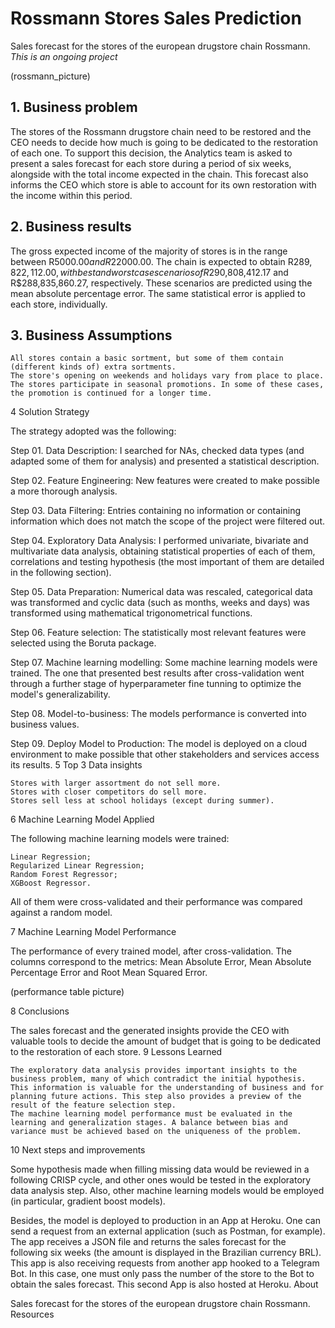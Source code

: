# Rossmann Stores Sales Prediction
Sales forecast for the stores of the european drugstore chain Rossmann.
<i>This is an ongoing project</i>

(rossmann_picture)



## 1. Business problem

The stores of the Rossmann drugstore chain need to be restored and the CEO needs to decide how much is going to be dedicated to the restoration of each one. To support this decision, the Analytics team is asked to present a sales forecast for each store during a period of six weeks, alongside with the total income expected in the chain. This forecast also informs the CEO which store is able to account for its own restoration with the income within this period.

## 2. Business results

The gross expected income of the majority of stores is in the range between R$5000.00 and R$22000.00. The chain is expected to obtain R$289,822,112.00, with best and worst case scenarios of R$290,808,412.17 and R$288,835,860.27, respectively. These scenarios are predicted using the mean absolute percentage error. The same statistical error is applied to each store, individually.

## 3. Business Assumptions

    All stores contain a basic sortment, but some of them contain (different kinds of) extra sortments.
    The store's opening on weekends and holidays vary from place to place.
    The stores participate in seasonal promotions. In some of these cases, the promotion is continued for a longer time.

4 Solution Strategy

The strategy adopted was the following:

Step 01. Data Description: I searched for NAs, checked data types (and adapted some of them for analysis) and presented a statistical description.

Step 02. Feature Engineering: New features were created to make possible a more thorough analysis.

Step 03. Data Filtering: Entries containing no information or containing information which does not match the scope of the project were filtered out.

Step 04. Exploratory Data Analysis: I performed univariate, bivariate and multivariate data analysis, obtaining statistical properties of each of them, correlations and testing hypothesis (the most important of them are detailed in the following section).

Step 05. Data Preparation: Numerical data was rescaled, categorical data was transformed and cyclic data (such as months, weeks and days) was transformed using mathematical trigonometrical functions.

Step 06. Feature selection: The statistically most relevant features were selected using the Boruta package.

Step 07. Machine learning modelling: Some machine learning models were trained. The one that presented best results after cross-validation went through a further stage of hyperparameter fine tunning to optimize the model's generalizability.

Step 08. Model-to-business: The models performance is converted into business values.

Step 09. Deploy Model to Production: The model is deployed on a cloud environment to make possible that other stakeholders and services access its results.
5 Top 3 Data insights

    Stores with larger assortment do not sell more.
    Stores with closer competitors do sell more.
    Stores sell less at school holidays (except during summer).

6 Machine Learning Model Applied

The following machine learning models were trained:

    Linear Regression;
    Regularized Linear Regression;
    Random Forest Regressor;
    XGBoost Regressor.

All of them were cross-validated and their performance was compared against a random model.

7 Machine Learning Model Performance

The performance of every trained model, after cross-validation. The columns correspond to the metrics: Mean Absolute Error, Mean Absolute Percentage Error and Root Mean Squared Error.

(performance table picture)

8 Conclusions

The sales forecast and the generated insights provide the CEO with valuable tools to decide the amount of budget that is going to be dedicated to the restoration of each store.
9 Lessons Learned

    The exploratory data analysis provides important insights to the business problem, many of which contradict the initial hypothesis. This information is valuable for the understanding of business and for planning future actions. This step also provides a preview of the result of the feature selection step.
    The machine learning model performance must be evaluated in the learning and generalization stages. A balance between bias and variance must be achieved based on the uniqueness of the problem.

10 Next steps and improvements

Some hypothesis made when filling missing data would be reviewed in a following CRISP cycle, and other ones would be tested in the exploratory data analysis step. Also, other machine learning models would be employed (in particular, gradient boost models).

Besides, the model is deployed to production in an App at Heroku. One can send a request from an external application (such as Postman, for example). The app receives a JSON file and returns the sales forecast for the following six weeks (the amount is displayed in the Brazilian currency BRL). This app is also receiving requests from another app hooked to a Telegram Bot. In this case, one must only pass the number of the store to the Bot to obtain the sales forecast. This second App is also hosted at Heroku.
About

Sales forecast for the stores of the european drugstore chain Rossmann.
Resources
